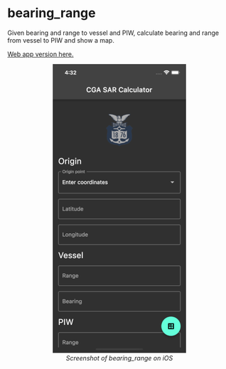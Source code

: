 # bearing_range

Given bearing and range to vessel and PIW, calculate bearing and range from vessel to PIW and show a map. 

[Web app version here.](https://molly.ngaretou.com)
<p align="center">
  <img src="https://github.com/ngaretou/bearing_range/blob/e3bf6f545b1a1dc4bfbde49d8013b26e5b57e7fc/screenshot.png" width="300" height="650">
  <br>
  <i>Screenshot of bearing_range on iOS</i>
</p>

